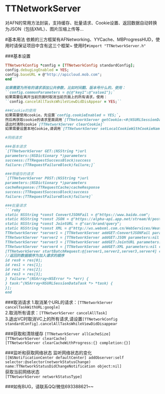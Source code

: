 # TTNetworkServer
对AFN的常用方法封装，支持缓存、批量请求、Cookie设置、返回数据自动转换为JSON（包括XML）、图片压缩上传等...

#基本用法
依赖的三方框架有AFNetworking、YYCache、MBProgressHUD，使用时请保证项目中含有这三个框架~
使用时`#import "TTNetworkServer.h"`

###基本设置
```ruby
TTNetworkConfig *config = [TTNetworkConfig standardConfig];    
config.debugLogEnabled = YES;    
config.baseURL = @"http://apicloud.mob.com";
end```

如果需要为所有的请求添加公共参数，比如时间戳、版本号什么的，使用：  
``config.commonParameters = @{@"key1":@"value1"};`  
如果需要在离开当前页面时取消当前页面上的所有请求，使用：  
``config.cancelAllTasksWhileViewDidDisAppear = YES;``  

###Cookie的使用
如果需要使用cookie，先设置`config.cookieEnabled = YES;`,  
然后再获取cookie的请求里面调用`[TTNetworkServer getCookie:<#(NSURLSessionDataTask *)#>]`,  
退出时清除cookie`[TTNetworkServer clearCookie]`  
如果需要设置本地Cookie,请调用`[TTNetworkServer setLocalCookieWithCookieName:(NSArray *)names values:(NSArray *)values originURL:(NSString *)url expires:(NSTimeInterval)expires]`  

#网络请求

###基本请求
`[TTNetworkServer GET:(NSString *)url
parameters:(NSDictionary *)parameters
succeess:(TTRequestSuccessBlock)success
failure:(TTRequestFailureBlock)failure;]`

###带缓存的请求
`[TTNetworkServer POST:(NSString *)url
parameters:(NSDictionary *)parameters
cacheResponse:(TTRequestCache)cacheResponse
success:(TTRequestSuccessBlock)success
failure:(TTRequestFailureBlock)failure]`

###批量请求
```ruby
static NSString *const ConvertJSONFail = @"https://www.baidu.com";           
static NSString *const JSON = @"https://alpha-api.app.net/stream/0/posts/stream/global";        
static NSString *const JointURL = @"car/brand/query";       
static NSString *const XML = @"http://ws.webxml.com.cn/WebServices/WeatherWS.asmx/getRegionDataset";         
TTNetworkServer *server1 = [TTNetworkServer addGET:ConvertJSONFail parameters:nil cacheResponse:nil];           
TTNetworkServer *server2 = [TTNetworkServer addGET:JSON parameters:nil cacheResponse:nil];       
TTNetworkServer *server3 = [TTNetworkServer addGET:JointURL parameters:@{@"key":@"112fcd924b710"} cacheResponse:nil];             
TTNetworkServer *server4 = [TTNetworkServer addGET:XML parameters:nil cacheResponse:nil];      
[TTNetworkServer startBatchRequest:@[server1,server2,server3,server4] cacheResponse:nil     success:^(NSArray<id> *res) {    
//返回的数据顺序为加入请求的顺序     
id res0 = res[0];             
id res1 = res[1];             
id res2 = res[2];             
id res3 = res[3];            
} failure:^(NSArray<NSError *> *err) {             
} task:^(NSArray<NSURLSessionDataTask *> *task) {            
}];
end
```
###取消请求
1.取消某个URL的请求：`[TTNetworkServer cancelTaskWithURL:google]`    
2.取消所有请求：`[TTNetworkServer cancelAllTask]`      
3.退出VC时取消VC上的所有请求,请设置`[TTNetworkConfig      standardConfig].cancelAllTasksWhileViewDidDisappear`   

###获取和清除缓存
`[TTNetworkServer allCacheSize]`    
`[TTNetworkServer clearCache]`      
`[TTNetworkServer clearCacheWithProgress:{} completion:{}]`   

###监听和获取网络状态
监听网络状态的变化     
`[[NSNotificationCenter defaultCenter] addObserver:self selector:@selector(networkStatusChange) name:TTNetworkStatusDidChangeNotification object:nil]`    
获取当前网络状态    
`[TTNetworkServer networkStatusType]`    

###如有BUG，请联系QQ/微信693388621~~



